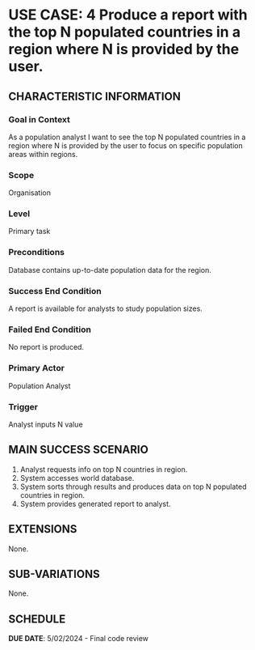 # USE CASE: 4 Produce a report with the top N populated countries in a region where N is provided by the user.

## CHARACTERISTIC INFORMATION

### Goal in Context

As a population analyst I want to see the top N populated countries in a region where N is provided by the user to focus on specific population areas within regions.

### Scope

Organisation

### Level

Primary task

### Preconditions

Database contains up-to-date population data for the region.

### Success End Condition

A report is available for analysts to study population sizes.

### Failed End Condition

No report is produced.

### Primary Actor

Population Analyst

### Trigger

Analyst inputs N value

## MAIN SUCCESS SCENARIO

1. Analyst requests info on top N countries in region.
2. System accesses world database.
3. System sorts through results and produces data on top N populated countries in region.
4. System provides generated report to analyst.

## EXTENSIONS

None.

## SUB-VARIATIONS

None.

## SCHEDULE

**DUE DATE**: 5/02/2024 - Final code review
